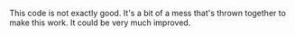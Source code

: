 This code is not exactly good. It's a bit of a mess that's thrown
together to make this work. It could be very much improved.
